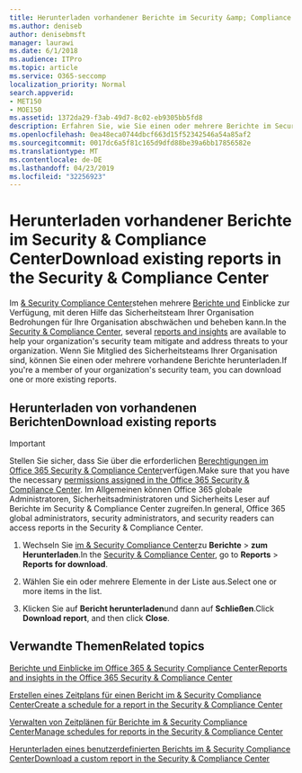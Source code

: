 ```yaml
---
title: Herunterladen vorhandener Berichte im Security &amp; Compliance Center
ms.author: deniseb
author: denisebmsft
manager: laurawi
ms.date: 6/1/2018
ms.audience: ITPro
ms.topic: article
ms.service: O365-seccomp
localization_priority: Normal
search.appverid:
- MET150
- MOE150
ms.assetid: 1372da29-f3ab-49d7-8c02-eb9305bb5fd8
description: Erfahren Sie, wie Sie einen oder mehrere Berichte im Security &amp; Compliance Center herunterladen.
ms.openlocfilehash: 0ea48eca0744dbcf663d15f52342546a54a85af2
ms.sourcegitcommit: 0017dc6a5f81c165d9dfd88be39a6bb17856582e
ms.translationtype: MT
ms.contentlocale: de-DE
ms.lasthandoff: 04/23/2019
ms.locfileid: "32256923"
---
```

# <a name="download-existing-reports-in-the-security-amp-compliance-center"></a><span data-ttu-id="40da5-103">Herunterladen vorhandener Berichte im Security &amp; Compliance Center</span><span class="sxs-lookup"><span data-stu-id="40da5-103">Download existing reports in the Security &amp; Compliance Center</span></span>

<span data-ttu-id="40da5-104">Im [ &amp; Security Compliance Center](https://protection.office.com)stehen mehrere [Berichte und](reports-and-insights-in-security-and-compliance.md) Einblicke zur Verfügung, mit deren Hilfe das Sicherheitsteam Ihrer Organisation Bedrohungen für Ihre Organisation abschwächen und beheben kann.</span><span class="sxs-lookup"><span data-stu-id="40da5-104">In the [Security &amp; Compliance Center](https://protection.office.com), several [reports and insights](reports-and-insights-in-security-and-compliance.md) are available to help your organization's security team mitigate and address threats to your organization.</span></span> <span data-ttu-id="40da5-105">Wenn Sie Mitglied des Sicherheitsteams Ihrer Organisation sind, können Sie einen oder mehrere vorhandene Berichte herunterladen.</span><span class="sxs-lookup"><span data-stu-id="40da5-105">If you're a member of your organization's security team, you can download one or more existing reports.</span></span> 
  
## <a name="download-existing-reports"></a><span data-ttu-id="40da5-106">Herunterladen von vorhandenen Berichten</span><span class="sxs-lookup"><span data-stu-id="40da5-106">Download existing reports</span></span>

> [!IMPORTANT]
> <span data-ttu-id="40da5-107">Stellen Sie sicher, dass Sie über die erforderlichen [Berechtigungen im Office 365 Security &amp; Compliance Center](permissions-in-the-security-and-compliance-center.md)verfügen.</span><span class="sxs-lookup"><span data-stu-id="40da5-107">Make sure that you have the necessary [permissions assigned in the Office 365 Security &amp; Compliance Center](permissions-in-the-security-and-compliance-center.md).</span></span> <span data-ttu-id="40da5-108">Im Allgemeinen können Office 365 globale Administratoren, Sicherheitsadministratoren und Sicherheits Leser auf Berichte im Security &amp; Compliance Center zugreifen.</span><span class="sxs-lookup"><span data-stu-id="40da5-108">In general, Office 365 global administrators, security administrators, and security readers can access reports in the Security &amp; Compliance Center.</span></span> 
  
1. <span data-ttu-id="40da5-109">Wechseln Sie [im &amp; Security Compliance Center](https://protection.office.com)zu **Berichte** \> **zum Herunterladen**.</span><span class="sxs-lookup"><span data-stu-id="40da5-109">In the [Security &amp; Compliance Center](https://protection.office.com), go to **Reports** \> **Reports for download**.</span></span>
    
2. <span data-ttu-id="40da5-110">Wählen Sie ein oder mehrere Elemente in der Liste aus.</span><span class="sxs-lookup"><span data-stu-id="40da5-110">Select one or more items in the list.</span></span>
    
3. <span data-ttu-id="40da5-111">Klicken Sie auf **Bericht herunterladen**und dann auf **Schließen**.</span><span class="sxs-lookup"><span data-stu-id="40da5-111">Click **Download report**, and then click **Close**.</span></span>
    
## <a name="related-topics"></a><span data-ttu-id="40da5-112">Verwandte Themen</span><span class="sxs-lookup"><span data-stu-id="40da5-112">Related topics</span></span>

[<span data-ttu-id="40da5-113">Berichte und Einblicke im Office 365 &amp; Security Compliance Center</span><span class="sxs-lookup"><span data-stu-id="40da5-113">Reports and insights in the Office 365 Security &amp; Compliance Center</span></span>](reports-and-insights-in-security-and-compliance.md)
  
[<span data-ttu-id="40da5-114">Erstellen eines Zeitplans für einen Bericht im &amp; Security Compliance Center</span><span class="sxs-lookup"><span data-stu-id="40da5-114">Create a schedule for a report in the Security &amp; Compliance Center</span></span>](create-a-schedule-for-a-report.md)
  
[<span data-ttu-id="40da5-115">Verwalten von Zeitplänen für Berichte im &amp; Security Compliance Center</span><span class="sxs-lookup"><span data-stu-id="40da5-115">Manage schedules for reports in the Security &amp; Compliance Center</span></span>](manage-schedules-for-multiple-reports.md)
  
[<span data-ttu-id="40da5-116">Herunterladen eines benutzerdefinierten Berichts im &amp; Security Compliance Center</span><span class="sxs-lookup"><span data-stu-id="40da5-116">Download a custom report in the Security &amp; Compliance Center</span></span>](set-up-and-download-a-custom-report.md)
  

